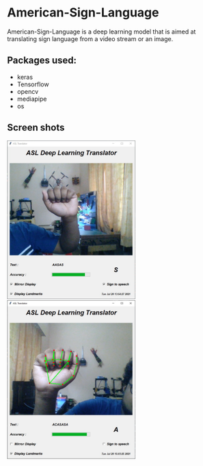 # American-Sign-Language

American-Sign-Language is a deep learning model that is aimed at translating
sign language from a video stream or an image. 


## Packages used:
* keras
* Tensorflow
* opencv
* mediapipe
* os

## Screen shots

<img src = "images/application UI 1.jpeg" width = 300>
<img src = "images/application UI 2.jpeg" width = 300>

